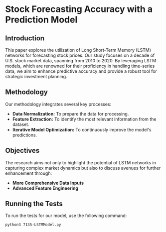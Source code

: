 # Stock Forecasting Accuracy with a Prediction Model

## Introduction
This paper explores the utilization of Long Short-Term Memory (LSTM) networks for forecasting stock prices. Our study focuses on a decade of U.S. stock market data, spanning from 2010 to 2020. By leveraging LSTM models, which are renowned for their proficiency in handling time-series data, we aim to enhance predictive accuracy and provide a robust tool for strategic investment planning.

## Methodology
Our methodology integrates several key processes:
- **Data Normalization:** To prepare the data for processing.
- **Feature Extraction:** To identify the most relevant information from the dataset.
- **Iterative Model Optimization:** To continuously improve the model's predictions.

## Objectives
The research aims not only to highlight the potential of LSTM networks in capturing complex market dynamics but also to discuss avenues for further enhancement through:
- **More Comprehensive Data Inputs**
- **Advanced Feature Engineering**

## Running the Tests
To run the tests for our model, use the following command:

```bash
python3 7135-LSTMModel.py
